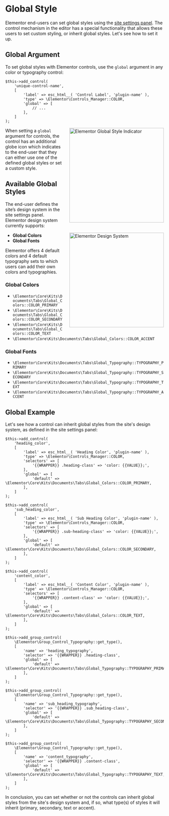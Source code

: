 # Global Style

<Badge type="tip" vertical="top" text="Elementor Core" /> <Badge type="warning" vertical="top" text="Advanced" />

Elementor end-users can set global styles using the [site settings panel](../editor/site-settings-panel/). The control mechanism in the editor has a special functionality that allows these users to set custom styling, or inherit global styles. Let's see how to set it up.

## Global Argument

To set global styles with Elementor controls, use the `global` argument in any color or typography control:

```php{6-8}
$this->add_control(
	'unique-control-name',
	[
		'label' => esc_html__( 'Control Label', 'plugin-name' ),
		'type' => \Elementor\Controls_Manager::COLOR,
		'global' => [
			// ...
		],
	]
);
```

<img :src="$withBase('/assets/img/elementor-global-style-indicator.png')" alt="Elementor Global Style Indicator" style="float: right; width: 300px; margin-left: 20px; margin-bottom: 20px;">

When setting a `global` argument for controls, the control has an additional globe icon which indicates to the end-user that they can either use one of the defined global styles or set a custom style.

## Available Global Styles

The end-user defines the site’s design system in the site settings panel. Elementor design system currently supports:

<img :src="$withBase('/assets/img/elementor-design-system.png')" alt="Elementor Design System" style="float: right; width: 300px; margin-left: 20px; margin-bottom: 20px;">

* **Global Colors**
* **Global Fonts**

Elementor offers 4 default colors and 4 default typography sets to which users can add their own colors and typographies.

### Global Colors

* `\Elementor\Core\Kits\Documents\Tabs\Global_Colors::COLOR_PRIMARY`
* `\Elementor\Core\Kits\Documents\Tabs\Global_Colors::COLOR_SECONDARY`
* `\Elementor\Core\Kits\Documents\Tabs\Global_Colors::COLOR_TEXT`
* `\Elementor\Core\Kits\Documents\Tabs\Global_Colors::COLOR_ACCENT`

### Global Fonts

* `\Elementor\Core\Kits\Documents\Tabs\Global_Typography::TYPOGRAPHY_PRIMARY`
* `\Elementor\Core\Kits\Documents\Tabs\Global_Typography::TYPOGRAPHY_SECONDARY`
* `\Elementor\Core\Kits\Documents\Tabs\Global_Typography::TYPOGRAPHY_TEXT`
* `\Elementor\Core\Kits\Documents\Tabs\Global_Typography::TYPOGRAPHY_ACCENT`

## Global Example

Let's see how a control can inherit global styles from the site's design system, as defined in the site settings panel:

```php{9-11,23-25,37-39,48-50,59-61,70-72}
$this->add_control(
	'heading_color',
	[
		'label' => esc_html__( 'Heading Color', 'plugin-name' ),
		'type' => \Elementor\Controls_Manager::COLOR,
		'selectors' => [
			'{{WRAPPER}} .heading-class' => 'color: {{VALUE}};',
		],
		'global' => [
			'default' => \Elementor\Core\Kits\Documents\Tabs\Global_Colors::COLOR_PRIMARY,
		],
	]
);

$this->add_control(
	'sub_heading_color',
	[
		'label' => esc_html__( 'Sub Heading Color', 'plugin-name' ),
		'type' => \Elementor\Controls_Manager::COLOR,
		'selectors' => [
			'{{WRAPPER}} .sub-heading-class' => 'color: {{VALUE}};',
		],
		'global' => [
			'default' => \Elementor\Core\Kits\Documents\Tabs\Global_Colors::COLOR_SECONDARY,
		],
	]
);

$this->add_control(
	'content_color',
	[
		'label' => esc_html__( 'Content Color', 'plugin-name' ),
		'type' => \Elementor\Controls_Manager::COLOR,
		'selectors' => [
			'{{WRAPPER}} .content-class' => 'color: {{VALUE}};',
		],
		'global' => [
			'default' => \Elementor\Core\Kits\Documents\Tabs\Global_Colors::COLOR_TEXT,
		],
	]
);

$this->add_group_control(
	\Elementor\Group_Control_Typography::get_type(),
	[
		'name' => 'heading_typography',
		'selector' => '{{WRAPPER}} .heading-class',
		'global' => [
			'default' => \Elementor\Core\Kits\Documents\Tabs\Global_Typography::TYPOGRAPHY_PRIMARY,
		],
	]
);

$this->add_group_control(
	\Elementor\Group_Control_Typography::get_type(),
	[
		'name' => 'sub_heading_typography',
		'selector' => '{{WRAPPER}} .sub_heading-class',
		'global' => [
			'default' => \Elementor\Core\Kits\Documents\Tabs\Global_Typography::TYPOGRAPHY_SECONDARY,
		],
	]
);

$this->add_group_control(
	\Elementor\Group_Control_Typography::get_type(),
	[
		'name' => 'content_typography',
		'selector' => '{{WRAPPER}} .content-class',
		'global' => [
			'default' => \Elementor\Core\Kits\Documents\Tabs\Global_Typography::TYPOGRAPHY_TEXT,
		],
	]
);
```

In conclusion, you can set whether or not the controls can inherit global styles from the site's design system and, if so, what type(s) of styles it will inherit (primary, secondary, text or accent).
